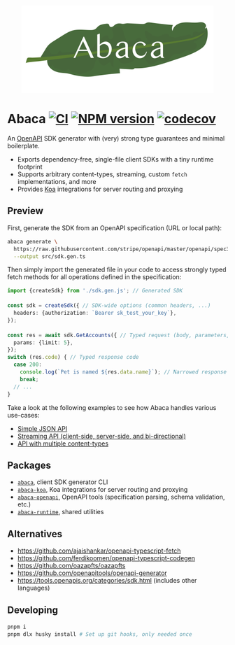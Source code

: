 <p align="center">
  <img src="assets/logo.png" height="200" stype="margin: 2em;"/>
</p>

# Abaca [![CI](https://github.com/opvious/abaca/actions/workflows/ci.yml/badge.svg)](https://github.com/opvious/abaca/actions/workflows/ci.yml) [![NPM version](https://img.shields.io/npm/v/abaca.svg)](https://www.npmjs.com/package/abaca) [![codecov](https://codecov.io/gh/opvious/abaca/branch/main/graph/badge.svg?token=XuV2bcZPjJ)](https://codecov.io/gh/opvious/abaca)

An [OpenAPI][] SDK generator with (very) strong type guarantees and minimal
boilerplate.

+ Exports dependency-free, single-file client SDKs with a tiny runtime footprint
+ Supports arbitrary content-types, streaming, custom `fetch` implementations,
  and more
+ Provides [Koa][] integrations for server routing and proxying


## Preview

First, generate the SDK from an OpenAPI specification (URL or local path):

```sh
abaca generate \
  https://raw.githubusercontent.com/stripe/openapi/master/openapi/spec3.yaml \
  --output src/sdk.gen.ts
```

Then simply import the generated file in your code to access strongly typed
fetch methods for all operations defined in the specification:

```typescript
import {createSdk} from './sdk.gen.js'; // Generated SDK

const sdk = createSdk({ // SDK-wide options (common headers, ...)
  headers: {authorization: `Bearer sk_test_your_key`},
});

const res = await sdk.GetAccounts({ // Typed request (body, parameters, ...)
  params: {limit: 5},
});
switch (res.code) { // Typed response code
  case 200:
    console.log(`Pet is named ${res.data.name}`); // Narrowed response data type
    break;
  // ...
}
```

Take a look at the following examples to see how Abaca handles various
use-cases:

+ [Simple JSON API](/examples/json)
+ [Streaming API (client-side, server-side, and
  bi-directional)](/examples/streaming)
+ [API with multiple content-types](/examples/multi-content)


## Packages

+ [`abaca`](/packages/abaca), client SDK generator CLI
+ [`abaca-koa`](/packages/abaca-koa), Koa integrations for server routing and
  proxying
+ [`abaca-openapi`](/packages/abaca-openapi), OpenAPI tools (specification
  parsing, schema validation, etc.)
+ [`abaca-runtime`](/packages/abaca-runtime), shared utilities


## Alternatives

+ https://github.com/ajaishankar/openapi-typescript-fetch
+ https://github.com/ferdikoomen/openapi-typescript-codegen
+ https://github.com/oazapfts/oazapfts
+ https://github.com/openapitools/openapi-generator
+ https://tools.openapis.org/categories/sdk.html (includes other languages)


## Developing

```sh
pnpm i
pnpm dlx husky install # Set up git hooks, only needed once
```


[OpenAPI]: https://www.openapis.org/
[Koa]: https://koajs.com/
[string literals]: https://www.typescriptlang.org/docs/handbook/2/everyday-types.html#literal-types
